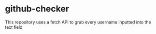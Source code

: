 # github-checker
This repository uses a fetch API to grab every username inputted into the text field 
